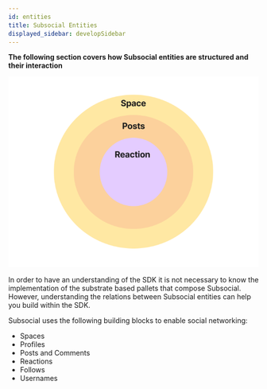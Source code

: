 ```yaml
---
id: entities
title: Subsocial Entities
displayed_sidebar: developSidebar
---
```


**The following section covers how Subsocial entities are structured and their interaction**

![Space-Post-Reaction](../../../../static/img/entities.png)

In order to have an understanding of the SDK it is not necessary to know the implementation of the substrate based pallets that compose Subsocial. However, understanding the relations between Subsocial entities can help you build within the SDK.

Subsocial uses the following building blocks to enable social networking:

- Spaces
- Profiles
- Posts and Comments
- Reactions
- Follows
- Usernames
